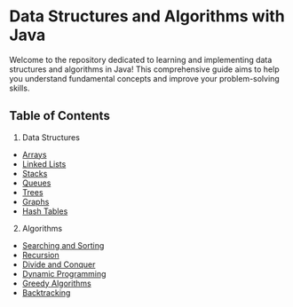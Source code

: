 # Data Structures and Algorithms with Java
Welcome to the repository dedicated to learning and implementing data structures and algorithms in Java! This comprehensive guide aims to help you understand fundamental concepts and improve your problem-solving skills.

## Table of Contents
1. Data Structures
- [Arrays](data-structures\arrays)
- [Linked Lists](data-structures/Linked-list)
- [Stacks](data-structures\stacks)
- [Queues](data-structures\queues)
- [Trees](data-structures\trees)
- [Graphs](data-structures\graphs)
- [Hash Tables](data-structures\hash-tables)
2. Algorithms
- [Searching and Sorting](algorithms/searching-and-sorting)
- [Recursion](algorithms/recursion)
- [Divide and Conquer](algorithms/divide-and-conquer)
- [Dynamic Programming](algorithms/dynamic-programming)
- [Greedy Algorithms](algorithms/greedy-algorithms)
- [Backtracking](algorithms/back-tracking)
